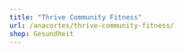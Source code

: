 ```yaml
---
title: "Thrive Community Fitness"
url: /anacortes/thrive-community-fitness/
shop: Gesundheit
---
```

